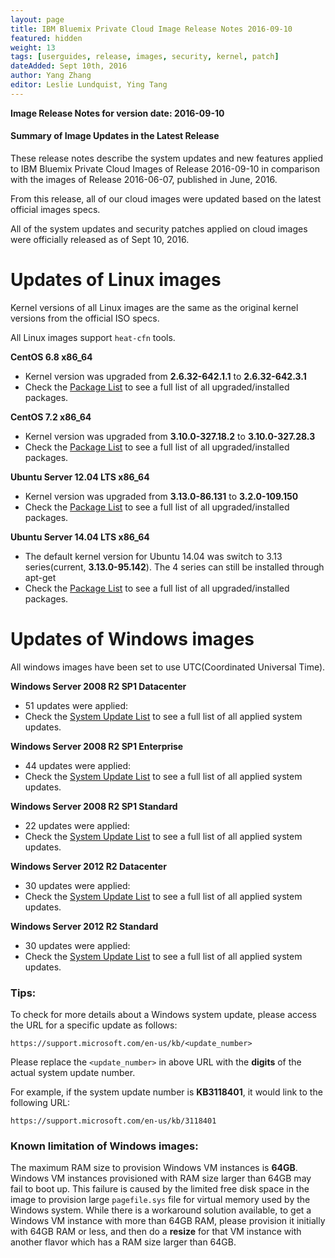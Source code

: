 ```yaml
---
layout: page
title: IBM Bluemix Private Cloud Image Release Notes 2016-09-10
featured: hidden
weight: 13
tags: [userguides, release, images, security, kernel, patch]
dateAdded: Sept 10th, 2016
author: Yang Zhang
editor: Leslie Lundquist, Ying Tang
---
```


**Image Release Notes for version date: 2016-09-10**

#### **Summary of Image Updates in the Latest Release**

These release notes describe the system updates and new features applied to IBM Bluemix Private Cloud Images of Release 2016-09-10 in comparison with the images of Release 2016-06-07, published in June, 2016.

From this release, all of our cloud images were updated based on the latest official images specs.

All of the system updates and security patches applied on cloud images were officially released as of Sept 10, 2016.

# **Updates of Linux images**

Kernel versions of all Linux images are the same as the original kernel versions from the official ISO specs.

All Linux images support `heat-cfn` tools.

**CentOS 6.8 x86_64**

 * Kernel version was upgraded from  **2.6.32-642.1.1** to **2.6.32-642.3.1**
 * Check the [Package List](../centos-6.8.txt) to see a full list of all upgraded/installed packages.

**CentOS 7.2 x86_64**

 * Kernel version was upgraded from **3.10.0-327.18.2** to **3.10.0-327.28.3**
 * Check the [Package List](../centos-7.2.txt) to see a full list of all upgraded/installed packages.

**Ubuntu Server 12.04 LTS x86_64**

 * Kernel version was upgraded from **3.13.0-86.131** to **3.2.0-109.150**
 * Check the [Package List](../ubuntu-12.04.txt) to see a full list of all upgraded/installed packages.

**Ubuntu Server 14.04 LTS x86_64**

 * The default kernel version for Ubuntu 14.04 was switch to 3.13 series(current, **3.13.0-95.142**). The 4 series can still be installed through apt-get
 * Check the [Package List](../ubuntu-14.04.txt) to see a full list of all upgraded/installed packages.

# **Updates of Windows images**

All windows images have been set to use UTC(Coordinated Universal Time).

**Windows Server 2008 R2 SP1 Datacenter**

* 51 updates were applied: 
* Check the [System Update List](../win-2008-r2-datacenter.txt) to see a full list of all applied system updates.

**Windows Server 2008 R2 SP1 Enterprise**

 * 44 updates were applied:
 * Check the [System Update List](../win-2008-r2-enterprise.txt) to see a full list of all applied system updates.

**Windows Server 2008 R2 SP1 Standard**

 * 22 updates were applied:
 * Check the [System Update List](../win-2008-r2-standard.txt) to see a full list of all applied system updates.

**Windows Server 2012 R2 Datacenter**

 * 30 updates were applied:
 * Check the [System Update List](../win-2012r2-datacenter.txt) to see a full list of all applied system updates.

**Windows Server 2012 R2 Standard**

* 30 updates were applied:
* Check the [System Update List](../win-2012r2-standard.txt) to see a full list of all applied system updates.

### **Tips:**

To check for more details about a Windows system update, please access the URL for a specific update as follows:

```
https://support.microsoft.com/en-us/kb/<update_number>
```

Please replace the `<update_number>` in above URL with the **digits** of the actual system update number.

For example, if the system update number is **KB3118401**, it would link to the following URL:

```
https://support.microsoft.com/en-us/kb/3118401
```

### **Known limitation of Windows images:**

The maximum RAM size to provision Windows VM instances is **64GB**. Windows VM instances provisioned with RAM size larger than 64GB may fail to boot up. This failure is caused by the limited free disk space in the image to provision large `pagefile.sys` file for virtual memory used by the Windows system. While there is a workaround solution available, to get a Windows VM instance with more than 64GB RAM, please provision it initially with 64GB RAM or less, and then do a **resize** for that VM instance with another flavor which has a RAM size larger than 64GB.

